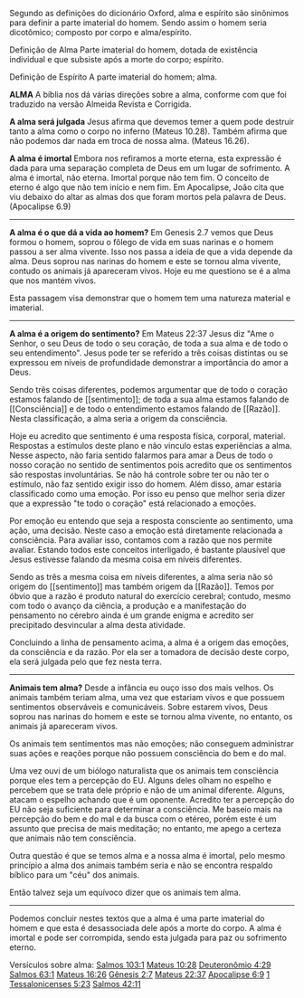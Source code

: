 
Segundo as definições do dicionário Oxford, alma e espírito são sinônimos para definir a parte imaterial do homem. Sendo assim o homem seria dicotômico; composto por corpo e alma/espírito.

Definição de Alma
Parte imaterial do homem, dotada de existência individual e que subsiste após a morte do corpo; espírito.

Definição de Espírito
A parte imaterial do homem; alma.


**ALMA**
A bíblia nos dá várias direções sobre a alma, conforme com que foi traduzido na versão Almeida Revista e Corrigida.

**A alma será julgada**
Jesus afirma que devemos temer a quem pode destruir tanto a alma como o corpo no inferno (Mateus 10.28). Também afirma que não podemos dar nada em troca de nossa alma. (Mateus 16.26). 

**A alma é imortal**
Embora nos refiramos a morte eterna, esta expressão é dada para uma separação completa de Deus em um lugar de sofrimento. A alma é imortal, não eterna. Imortal porque não tem fim. O conceito de eterno é algo que não tem início e nem fim. Em Apocalipse, João cita que viu debaixo do altar as almas dos que foram mortos pela palavra de Deus. (Apocalipse 6.9)

---
**A alma é o que dá a vida ao homem?**
Em Genesis 2.7 vemos que Deus formou o homem, soprou o fôlego de vida em suas narinas e o homem passou a ser alma vivente. Isso nos passa a ideia de que a vida depende da alma.  Deus soprou nas narinas do homem e este se tornou alma vivente, contudo os animais já apareceram vivos. Hoje eu me questiono se é a alma que nos mantém vivos.

Esta passagem visa demonstrar que o homem tem uma natureza material e imaterial. 

---
**A alma é a origem do sentimento?**
Em Mateus 22:37 Jesus diz "Ame o Senhor, o seu Deus de todo o seu coração, de toda a sua alma e de todo o seu entendimento". Jesus pode ter se referido a três coisas distintas ou se expressou em níveis de profundidade demonstrar a importância do amor a Deus.

Sendo três coisas diferentes, podemos argumentar que de todo o coração estamos falando de [[sentimento]]; de toda a sua alma estamos falando de [[Consciência]] e de todo o entendimento estamos falando de [[Razão]]. Nesta classificação, a alma seria a origem da consciência.

Hoje eu acredito que sentimento é uma resposta física, corporal, material. Respostas a estímulos deste plano e não vinculo estas experiências a alma. Nesse aspecto, não faria sentido falarmos para amar a Deus de todo o nosso coração no sentido de sentimentos pois acredito que os sentimentos são respostas involuntárias. Se não há controle sobre ter ou não ter o estímulo, não faz sentido exigir isso do homem. Além disso, amar estaria classificado como uma emoção. Por isso eu penso que melhor seria dizer que a expressão "te todo o coração" está relacionado a emoções.

Por emoção eu entendo que seja a resposta consciente ao sentimento, uma ação, uma decisão. Neste caso a emoção está diretamente relacionada a consciência. Para avaliar isso, contamos com a razão que nos permite avaliar. Estando todos este conceitos interligado, é bastante plausível que Jesus estivesse falando da mesma coisa em níveis diferentes.

Sendo as três a mesma coisa em níveis diferentes, a alma seria não só origem do [[sentimento]] mas também origem da [[Razão]]. Temos por óbvio que a razão é produto natural do exercício cerebral; contudo, mesmo com todo o avanço da ciência, a produção e a manifestação do pensamento no cérebro ainda é um grande enigma e acredito ser precipitado desvincular a alma desta atividade.  

Concluindo a linha de pensamento acima, a alma é a origem das emoções, da consciência e da razão. Por ela ser a tomadora de decisão deste corpo, ela será julgada pelo que fez nesta terra.

---
**Animais tem alma?**
Desde a infância eu ouço isso dos mais velhos. Os animais também teriam alma, uma vez que estariam vivos e que possuem sentimentos observáveis e comunicáveis. Sobre estarem vivos, Deus soprou nas narinas do homem e este se tornou alma vivente, no entanto, os animais já apareceram vivos.

Os animais tem sentimentos mas não emoções; não conseguem administrar suas ações e reações porque não possuem consciência do bem e do mal. 

Uma vez ouvi de um biólogo naturalista que os animais tem consciência porque eles tem a percepção do EU. Alguns deles olham no espelho e percebem que se trata dele próprio e não de um animal diferente. Alguns, atacam o espelho achando que é um oponente. Acredito ter a percepção do EU não seja suficiente para determinar a consciência. Me baseio mais na percepção do bem e do mal e da busca com o etéreo, porém este é um assunto que precisa de mais meditação; no entanto, me apego a certeza que animais não tem consciência.

Outra questão é que se temos alma e a nossa alma é imortal, pelo mesmo princípio a alma dos animais também seria e não se encontra respaldo bíblico para um "céu" dos animais.

Então talvez seja um equívoco dizer que os animais tem alma. 

---



Podemos concluir nestes textos que a alma é uma parte imaterial do homem e que esta é desassociada dele após a morte do corpo. A alma é imortal e pode ser corrompida, sendo esta julgada para paz ou sofrimento eterno.





Versículos sobre alma:
[Salmos 103:1](https://www.bibliaon.com/versiculo/salmos_103_1/)
[Mateus 10:28](https://www.bibliaon.com/versiculo/mateus_10_28/)
[Deuteronômio 4:29](https://www.bibliaon.com/versiculo/deuteronomio_4_29/)
[Salmos 63:1](https://www.bibliaon.com/versiculo/salmos_63_1/)
[Mateus 16:26](https://www.bibliaon.com/versiculo/mateus_16_26/)
[Gênesis 2:7](https://www.bibliaon.com/versiculo/genesis_2_7/)
[Mateus 22:37](https://www.bibliaon.com/versiculo/mateus_22_37/)
[Apocalipse 6:9](https://www.bibliaon.com/versiculo/apocalipse_6_9/)
[1 Tessalonicenses 5:23](https://www.bibliaon.com/versiculo/1_tessalonicenses_5_23/)
[Salmos 42:11](https://www.bibliaon.com/versiculo/salmos_42_11/)
